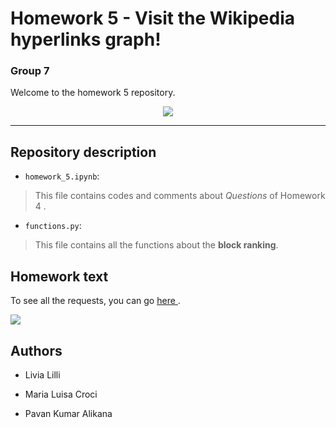 # Homework 5 - Visit the Wikipedia hyperlinks graph!

### Group 7

Welcome to the homework 5 repository.



<div align="center">
  <img src="https://camo.githubusercontent.com/6a30b5d2d01c1921bc754dfd17fc2b183041d178/68747470733a2f2f63727970746f6272696566696e672e636f6d2f77702d636f6e74656e742f75706c6f6164732f323031382f30342f57696b6970656469612d616e642d526571756573742d4e6574776f726b2d656e61626c652d646f6e6f72732d746f2d646f6e6174652d696e2d63727970746f63757272656e63792e6a7067">
</div>




*******************************************************


## Repository description

* `homework_5.ipynb`:
> This file contains codes and comments about <i>Questions</i> of Homework 4 .

* `functions.py`:
> This file contains all the functions about the <b>block ranking</b>.




## Homework text

To see all the requests, you can go <a href = "https://github.com/CriMenghini/ADM-2018/tree/master/Homework_5"> here </a>.


<img src="http://allthingsgraphed.com/public/images/stellar/night-sky-stellar-network.png">



## Authors

* Livia Lilli


* Maria Luisa Croci


* Pavan Kumar Alikana



